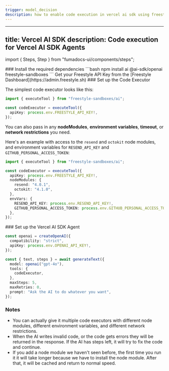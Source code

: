 ```yaml
---
trigger: model_decision
description: how to enable code execution in vercel ai sdk using freestyle API
---
```


---
title: Vercel AI SDK
description: Code execution for Vercel AI SDK Agents
---

import { Steps, Step } from "fumadocs-ui/components/steps";

<Steps>
<Step>
### Install the required dependencies
```bash
npm install ai @ai-sdk/openai freestyle-sandboxes
```
</Step>
<Step>
    Get your Freestyle API Key from the [Freestyle Dashboard](https://admin.freestyle.sh)
</Step>
<Step>
### Set up the Code Executor

The simplest code executor looks like this:

```ts
import { executeTool } from "freestyle-sandboxes/ai";

const codeExecutor = executeTool({
  apiKey: process.env.FREESTYLE_API_KEY!,
});
```

You can also pass in any **nodeModules**, **environment variables**, **timeout**, or **network restrictions** you need.

Here's an example with access to the `resend` and `octokit` node modules, and environment variables for `RESEND_API_KEY` and `GITHUB_PERSONAL_ACCESS_TOKEN`:

```ts
import { executeTool } from "freestyle-sandboxes/ai";

const codeExecutor = executeTool({
  apiKey: process.env.FREESTYLE_API_KEY!,
  nodeModules: {
    resend: "4.0.1",
    octokit: "4.1.0",
  },
  envVars: {
    RESEND_API_KEY: process.env.RESEND_API_KEY!,
    GITHUB_PERSONAL_ACCESS_TOKEN: process.env.GITHUB_PERSONAL_ACCESS_TOKEN!,
  },
});
```

</Step>
<Step>
### Set up the Vercel AI SDK Agent

```ts
const openai = createOpenAI({
  compatibility: "strict",
  apiKey: process.env.OPENAI_API_KEY!,
});

const { text, steps } = await generateText({
  model: openai("gpt-4o"),
  tools: {
    codeExecutor,
  },
  maxSteps: 5,
  maxRetries: 0,
  prompt: "Ask the AI to do whatever you want",
});
```

</Step>
</Steps>

### Notes

- You can actually give it multiple code executors with different node modules, different environment variables, and different network restrictions.
- When the AI writes invalid code, or the code gets errors they will be returned in the response. If the AI has steps left, it will try to fix the code and continue.
- If you add a node module we haven't seen before, the first time you run it it will take longer because we have to install the node module. After that, it will be cached and return to normal speed.
